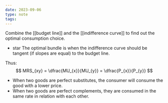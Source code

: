 ```yaml
---
date: 2023-09-06
type: note
tags: 
---
```


Combine the [[budget line]] and the [[indifference curve]] to find out the optimal consumption choice.
- star The optimal bundle is when the indifference curve should be tangent (if slopes are equal) to the budget line.

Thus:
$$
MRS_{xy} = \dfrac{MU_{x}}{MU_{y}} = \dfrac{P_{x}}{P_{y}}
$$

- When two goods are perfect substitutes, the consumer will consume the good with a lower price.
- When two goods are perfect complements, they are consumed in the same rate in relation with each other.